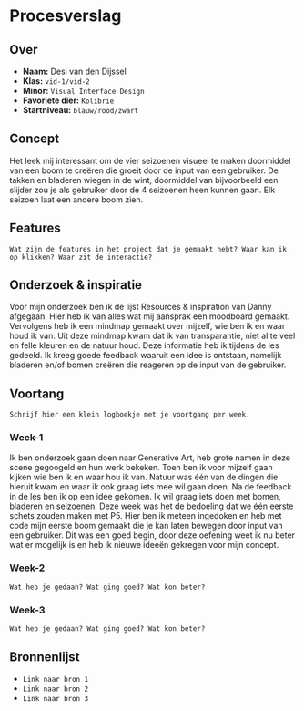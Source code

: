 <!-- Vergeet je niet de comments uit te zetten voordat je begint met typen? 💬 -->

# Procesverslag

## Over
* **Naam:** Desi van den Dijssel
* **Klas:** `vid-1/vid-2`
* **Minor:** `Visual Interface Design`
* **Favoriete dier:** `Kolibrie`
* **Startniveau:** `blauw/rood/zwart`

## Concept
Het leek mij interessant om de vier seizoenen visueel te maken doormiddel van een boom te creëren die groeit door de input van een gebruiker. De takken en bladeren wiegen in de wint, doormiddel van bijvoorbeeld een slijder zou je als gebruiker door de 4 seizoenen heen kunnen gaan. Elk seizoen laat een andere boom zien.

## Features

`Wat zijn de features in het project dat je gemaakt hebt? Waar kan ik op klikken? Waar zit de interactie?`

## Onderzoek & inspiratie
Voor mijn onderzoek ben ik de lijst Resources & inspiration van Danny afgegaan. Hier heb ik van alles wat mij aansprak een moodboard gemaakt. Vervolgens heb ik een mindmap gemaakt over mijzelf, wie ben ik en waar houd ik van. Uit deze mindmap kwam dat ik van transparantie, niet al te veel en felle kleuren en de natuur houd. Deze informatie heb ik tijdens de les gedeeld. Ik kreeg goede feedback waaruit een idee is ontstaan, namelijk bladeren en/of bomen creëren die reageren op de input van de gebruiker.

## Voortang

`Schrijf hier een klein logboekje met je voortgang per week.`

### Week-1
Ik ben onderzoek gaan doen naar Generative Art, heb grote namen in deze scene gegoogeld en hun werk bekeken. Toen ben ik voor mijzelf gaan kijken wie ben ik en waar hou ik van. Natuur was één van de dingen die hieruit kwam en waar ik ook graag iets mee wil gaan doen. Na de feedback in de les ben ik op een idee gekomen. Ik wil graag iets doen met bomen, bladeren en seizoenen.
Deze week was het de bedoeling dat we één eerste schets zouden maken met P5. Hier ben ik meteen ingedoken en heb met code mijn eerste boom gemaakt die je kan laten bewegen door input van een gebruiker. Dit was een goed begin, door deze oefening weet ik nu beter wat er mogelijk is en heb ik nieuwe ideeën gekregen voor mijn concept.


### Week-2
`Wat heb je gedaan? Wat ging goed? Wat kon beter?`

### Week-3
`Wat heb je gedaan? Wat ging goed? Wat kon beter?`


## Bronnenlijst

* `Link naar bron 1`
* `Link naar bron 2`
* `Link naar bron 3`
